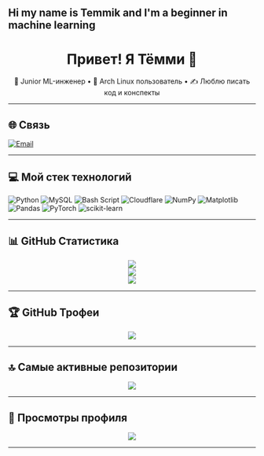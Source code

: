 ## Hi my name is Temmik and I'm a beginner in machine learning 


<h1 align="center">Привет! Я Тёмми 👋</h1>
<p align="center">
  🧠 Junior ML-инженер • 🐧 Arch Linux пользователь • ✍ Люблю писать код и конспекты
</p>

---

## 🌐 Связь

[![Email](https://img.shields.io/badge/Email-D14836?style=for-the-badge&logo=gmail&logoColor=white)](mailto:artemfapl@gmail.com)

---

## 💻 Мой стек технологий

![Python](https://img.shields.io/badge/python-3670A0?style=for-the-badge&logo=python&logoColor=ffdd54)
![MySQL](https://img.shields.io/badge/mysql-4479A1.svg?style=for-the-badge&logo=mysql&logoColor=white)
![Bash Script](https://img.shields.io/badge/bash_script-%23121011.svg?style=for-the-badge&logo=gnu-bash&logoColor=white)
![Cloudflare](https://img.shields.io/badge/Cloudflare-F38020?style=for-the-badge&logo=Cloudflare&logoColor=white)
![NumPy](https://img.shields.io/badge/numpy-%23013243.svg?style=for-the-badge&logo=numpy&logoColor=white)
![Matplotlib](https://img.shields.io/badge/Matplotlib-%23ffffff.svg?style=for-the-badge&logo=Matplotlib&logoColor=black)
![Pandas](https://img.shields.io/badge/pandas-%23150458.svg?style=for-the-badge&logo=pandas&logoColor=white)
![PyTorch](https://img.shields.io/badge/PyTorch-%23EE4C2C.svg?style=for-the-badge&logo=PyTorch&logoColor=white)
![scikit-learn](https://img.shields.io/badge/scikit--learn-%23F7931E.svg?style=for-the-badge&logo=scikit-learn&logoColor=white)

---

## 📊 GitHub Статистика

<p align="center">
  <img src="https://github-readme-stats.vercel.app/api?username=temmi556&theme=dark&hide_border=false&include_all_commits=true&count_private=false" />
  <br/>
  <img src="https://nirzak-streak-stats.vercel.app/?user=temmi556&theme=dark&hide_border=false" />
  <br/>
  <img src="https://github-readme-stats.vercel.app/api/top-langs/?username=temmi556&theme=dark&hide_border=false&layout=compact" />
</p>

---

## 🏆 GitHub Трофеи

<p align="center">
  <img src="https://github-profile-trophy.vercel.app/?username=temmi556&theme=dracula&no-frame=false&no-bg=true&margin-w=4" />
</p>

---

## 🔝 Самые активные репозитории

<p align="center">
  <img src="https://github-contributor-stats.vercel.app/api?username=temmi556&limit=5&theme=dracula&combine_all_yearly_contributions=true" />
</p>

---

## 👣 Просмотры профиля

<p align="center">
  <a href="https://visitcount.itsvg.in">
    <img src="https://visitcount.itsvg.in/api?id=temmi556&icon=2&color=0" />
  </a>
</p>

---

<!-- Proudly created with GPRM ( https://gprm.itsvg.in ) -->
